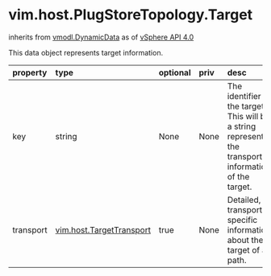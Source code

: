 vim.host.PlugStoreTopology.Target
=================================
inherits from [vmodl.DynamicData](docs/vmodl.DynamicData.md)
as of [vSphere API 4.0](vim.version.md#vim.version.version5)


This data object represents target information.

| property | type | optional | priv | desc |
|:---------|:-----|:---------|:-----|:-----|
| key | string | None | None | The identifier of the target.  This will be a string representing the   transport information of the target. |
| transport | [vim.host.TargetTransport](vim.host.TargetTransport.md "vim.host.TargetTransport") | true | None | Detailed, transport-specific information about the target of a path. |


